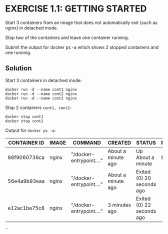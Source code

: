 # EXERCISE 1.1: GETTING STARTED
Start 3 containers from an image that does not automatically exit (such as nginx) in detached mode.

Stop two of the containers and leave one container running.

Submit the output for docker ps -a which shows 2 stopped containers and one running.

## Solution

Start 3 containers in detached mode:
```
docker run -d --name cont1 nginx
docker run -d --name cont2 nginx
docker run -d --name cont2 nginx
```

Stop 2 containers `cont1, cont2`:
```
docker stop cont1
docker stop cont2
```
Output for `docker ps -a`:

| **CONTAINER ID** | **IMAGE** | **COMMAND** | **CREATED** | **STATUS** | **PORTS** | **NAMES** |
| --- | --- | --- | --- | --- | --- | --- |
| 86f9060736ca | nginx | "/docker-entrypoint.…" | About a minute ago | Up About a minute | 80/tcp | cont3 |
| 56e4a9b93eaa | nginx | "/docker-entrypoint.…" | About a minute ago | Exited (0) 20 seconds ago |  | cont2 |
| e12ac1be75c8 | nginx | "/docker-entrypoint.…" | 3 minutes ago | Exited (0) 22 seconds ago |  | cont1 |
``